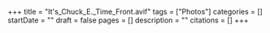 +++
title = "It's_Chuck_E._Time_Front.avif"
tags = ["Photos"]
categories = []
startDate = ""
draft = false
pages = []
description = ""
citations = []
+++
